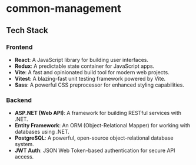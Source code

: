 # common-management

## Tech Stack

### Frontend
- **React**: A JavaScript library for building user interfaces.
- **Redux**: A predictable state container for JavaScript apps.
- **Vite**: A fast and opinionated build tool for modern web projects.
- **Vitest**: A blazing-fast unit testing framework powered by Vite.
- **Sass**: A powerful CSS preprocessor for enhanced styling capabilities.

### Backend
- **ASP.NET (Web API)**: A framework for building RESTful services with .NET.
- **Entity Framework**: An ORM (Object-Relational Mapper) for working with databases using .NET.
- **PostgreSQL**: A powerful, open-source object-relational database system.
- **JWT Auth**: JSON Web Token-based authentication for secure API access.
